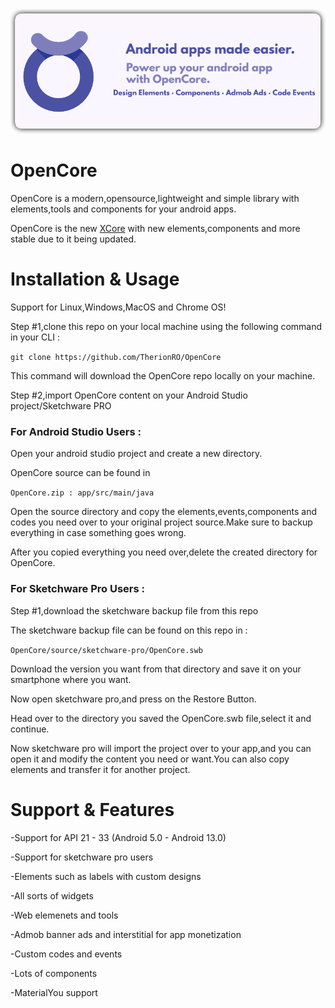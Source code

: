 <img src="https://github.com/TherionRO/OpenCore/blob/main/githubfiles/assets/OpenCore.png?raw=true"/>

# OpenCore
OpenCore is a modern,opensource,lightweight and simple library with elements,tools and components for your android apps.

OpenCore is the new [XCore](https://github.com/TherionRO/XCore) with new elements,components and more stable due to it being updated.

# Installation & Usage

Support for Linux,Windows,MacOS and Chrome OS!

Step #1,clone this repo on your local machine using the following command in your CLI :

`git clone https://github.com/TherionRO/OpenCore`

This command will download the OpenCore repo locally on your machine.

Step #2,import OpenCore content on your Android Studio project/Sketchware PRO

### For Android Studio Users :

Open your android studio project and create a new directory.

OpenCore source can be found in 

`OpenCore.zip : app/src/main/java`

Open the source directory and copy the elements,events,components and codes you need over to your original project source.Make sure to backup everything in case something goes wrong.

After you copied everything you need over,delete the created directory for OpenCore.

### For Sketchware Pro Users :

Step #1,download the sketchware backup file from this repo

The sketchware backup file can be found on this repo in :

`OpenCore/source/sketchware-pro/OpenCore.swb`

Download the version you want from that directory and save it on your smartphone where you want.

Now open sketchware pro,and press on the Restore Button.

Head over to the directory you saved the OpenCore.swb file,select it and continue.

Now sketchware pro will import the project over to your app,and you can open it and modify the content you need or want.You can also copy elements and transfer it for another project.

# Support & Features

-Support for API 21 - 33 (Android 5.0 - Android 13.0)

-Support for sketchware pro users

-Elements such as labels with custom designs

-All sorts of widgets

-Web elemenets and tools

-Admob banner ads and interstitial for app monetization

-Custom codes and events

-Lots of components

-MaterialYou support

